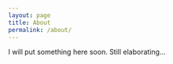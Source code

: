 ```yaml
---
layout: page
title: About
permalink: /about/
---
```

I will put something here soon. Still elaborating...
